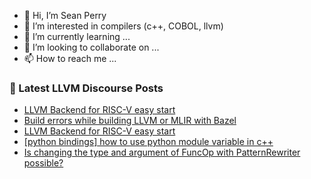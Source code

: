 - 👋 Hi, I’m Sean Perry
- 👀 I’m interested in compilers (c++, COBOL, llvm)
- 🌱 I’m currently learning ...
- 💞️ I’m looking to collaborate on ...
- 📫 How to reach me ...

<!---
s66perry/s66perry is a ✨ special ✨ repository because its `README.md` (this file) appears on your GitHub profile.
You can click the Preview link to take a look at your changes.
--->
### 📕 Latest LLVM Discourse Posts

<!-- DISCOURSE-LLVM:START -->
- [LLVM Backend for RISC-V easy start](https://discourse.llvm.org/t/llvm-backend-for-risc-v-easy-start/61508#post_17)
- [Build errors while building LLVM or MLIR with Bazel](https://discourse.llvm.org/t/build-errors-while-building-llvm-or-mlir-with-bazel/61617#post_3)
- [LLVM Backend for RISC-V easy start](https://discourse.llvm.org/t/llvm-backend-for-risc-v-easy-start/61508#post_16)
- [[python bindings] how to use python module variable in c++](https://discourse.llvm.org/t/python-bindings-how-to-use-python-module-variable-in-c/61631#post_1)
- [Is changing the type and argument of FuncOp with PatternRewriter possible?](https://discourse.llvm.org/t/is-changing-the-type-and-argument-of-funcop-with-patternrewriter-possible/61537#post_11)
<!-- DISCOURSE-LLVM:END -->
